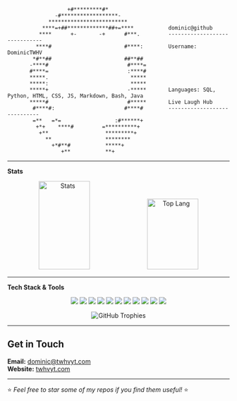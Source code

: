 
```
                   +#*********#*                   
               -#******************-               
             *************************             
           ****=+##*************##+=****           dominic@github
          ****      +-       -+      #***.         ------------------------------
         ****#                       #****:        Username: DominicTWHV
        *#**##                       ##**##        
       -****#                         #****=       
       #****=                         :****#       
       *****.                          *****       
       *****:                          *****       
       *****+                         -*****       Languages: SQL, Python, HTML, CSS, JS, Markdown, Bash, Java
       *****#                         #*****       Live Laugh Hub
        #****#:                      #****#        -----------------------------
        =**   =*=                 :#******+        
         +*+    ****#         =**********+         
          +**                  *********+          
            **                 ********            
              +*#**#           *****+              
                 +**           **+             
```

---

**Stats**
<p align="center">
  <img src="https://github-readme-stats.vercel.app/api?username=DominicTWHV&show_icons=true&theme=tokyonight" alt="Stats" width="48%" height="200px"/>
  <img src="https://github-readme-stats.vercel.app/api/top-langs/?username=DominicTWHV&layout=compact&theme=tokyonight" alt="Top Lang" width="48%" height="160px"/>
</p>

---

**Tech Stack & Tools**
<p align="center">
  <img src="https://img.shields.io/badge/Code-Python-blue?style=for-the-badge&logo=python&logoColor=white" />
  <img src="https://img.shields.io/badge/Code-Java-orange?style=for-the-badge&logo=java&logoColor=white" />
  <img src="https://img.shields.io/badge/Code-JavaScript-yellow?style=for-the-badge&logo=javascript&logoColor=white" />
  <img src="https://img.shields.io/badge/Code-HTML5-red?style=for-the-badge&logo=html5&logoColor=white" />
  <img src="https://img.shields.io/badge/Code-CSS3-blue?style=for-the-badge&logo=css3&logoColor=white" />
  <img src="https://img.shields.io/badge/Code-Bash-4EAA25?style=for-the-badge&logo=gnu-bash&logoColor=white" />
  <img src="https://img.shields.io/badge/Database-SQL-4DB33D?style=for-the-badge&logo=mysql&logoColor=white" />
  <img src="https://img.shields.io/badge/Tools-Git-red?style=for-the-badge&logo=git&logoColor=white" />
  <img src="https://img.shields.io/badge/Tools-Markdown-black?style=for-the-badge&logo=markdown&logoColor=white" />
  <img src="https://img.shields.io/badge/OS-Linux-black?style=for-the-badge&logo=linux&logoColor=white" />
  <img src="https://img.shields.io/badge/OS-Windows-0078D6?style=for-the-badge&logo=windows&logoColor=white" />
</p>

<p align="center">
  <img src="https://github-profile-trophy.vercel.app/?username=DominicTWHV&theme=tokyonight&row=1&column=7" alt="GitHub Trophies" />
</p>


---

## Get in Touch  
**Email:** dominic@twhvyt.com  
**Website:** [twhvyt.com](https://twhvyt.com)  

---

⭐️ _Feel free to star some of my repos if you find them useful!_ ⭐️
